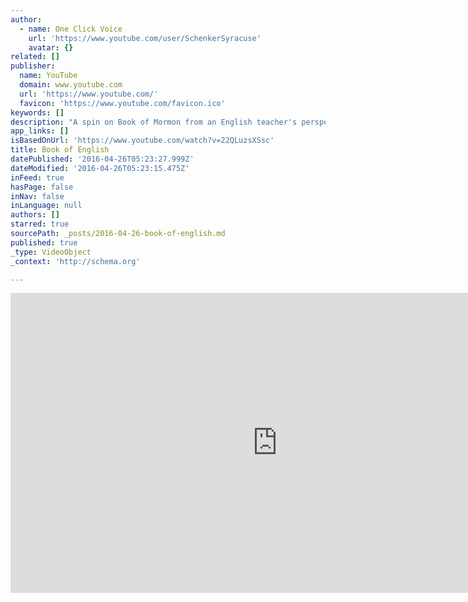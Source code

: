 ```yaml
---
author:
  - name: One Click Voice
    url: 'https://www.youtube.com/user/SchenkerSyracuse'
    avatar: {}
related: []
publisher:
  name: YouTube
  domain: www.youtube.com
  url: 'https://www.youtube.com/'
  favicon: 'https://www.youtube.com/favicon.ico'
keywords: []
description: "A spin on Book of Mormon from an English teacher's perspective. Special thanks to some of the amazing JETs and JTE in Kochi Prefecture!"
app_links: []
isBasedOnUrl: 'https://www.youtube.com/watch?v=22QLuzsXSsc'
title: Book of English
datePublished: '2016-04-26T05:23:27.999Z'
dateModified: '2016-04-26T05:23:15.475Z'
inFeed: true
hasPage: false
inNav: false
inLanguage: null
authors: []
starred: true
sourcePath: _posts/2016-04-26-book-of-english.md
published: true
_type: VideoObject
_context: 'http://schema.org'

---
```

<iframe src="https://cdn.embedly.com/widgets/media.html?src=https%3A%2F%2Fwww.youtube.com%2Fembed%2F22QLuzsXSsc%3Ffeature%3Doembed&amp;url=https%3A%2F%2Fwww.youtube.com%2Fwatch%3Fv%3D22QLuzsXSsc&amp;image=https%3A%2F%2Fi.ytimg.com%2Fvi%2F22QLuzsXSsc%2Fhqdefault.jpg&amp;key=b7d04c9b404c499eba89ee7072e1c4f7&amp;type=text%2Fhtml&amp;schema=youtube" width="854" height="480" scrolling="no" frameborder="0" allowfullscreen="" style=""></iframe>